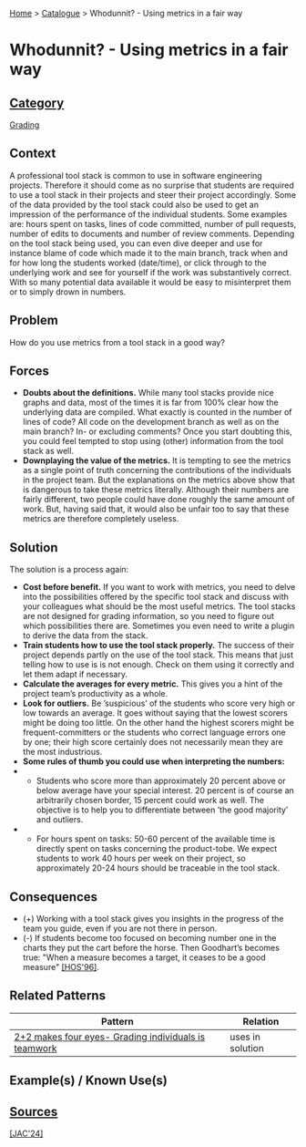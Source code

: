 [Home](../README.md) > [Catalogue](../Patterns_catalogue.md) >  Whodunnit? - Using metrics in a fair way

#  Whodunnit? - Using metrics in a fair way

## [Category](categories/categories.md)

[Grading](categories/Grading.md)

## Context

A professional tool stack is common to use in software engineering projects. Therefore it should come as no surprise that students are required to use a tool stack in their projects and steer their project accordingly. Some of the data provided by the tool stack could also be used to get an impression of the performance of the individual students. Some examples are: hours spent on tasks, lines of code committed, number of pull requests, number of edits to documents and number of review comments. Depending on the tool stack being used, you can even dive deeper and use for instance blame of code which made it to the main branch, track when and for how long the students worked (date/time), or click through to the underlying work and see for yourself if the work was substantively correct. With so many potential data available it would be easy to misinterpret them or to simply drown in numbers.

## Problem

How do you use metrics from a tool stack in a good way?

## Forces

 - **Doubts about the definitions.** While many tool stacks provide nice graphs and data, most of the times it is far from 100% clear how the underlying data are compiled. What exactly is counted in the number of lines of code? All code on the development branch as well as on the main branch? In- or excluding comments? Once you start doubting this, you could feel tempted to stop using (other) information from the tool stack as well.
 - **Downplaying the value of the metrics.** It is tempting to see the metrics as a single point of truth concerning the contributions of the individuals in the project team. But the explanations on the metrics above show that is dangerous to take these metrics literally. Although their numbers are fairly different, two people could have done roughly the same amount of work. But, having said that, it would also be unfair too to say that these metrics are therefore completely useless.

## Solution

The solution is a process again:
 - **Cost before benefit.** If you want to work with metrics, you need to delve into the possibilities offered by the specific tool stack and discuss with your colleagues what should be the most useful metrics. The tool stacks are not designed for grading information, so you need to figure out which possibilities there are. Sometimes you even need to write a plugin to derive the data from the stack.
 - **Train students how to use the tool stack properly.** The success of their project depends partly on the use of the tool stack. This means that just telling how to use is is not enough. Check on them using it correctly and let them adapt if necessary.
 - **Calculate the averages for every metric.** This gives you a hint of the project team’s productivity as a whole.
 - **Look for outliers.** Be ’suspicious’ of the students who score very high or low towards an average. It goes without saying that the lowest scorers might be doing too little. On the other hand the highest scorers might be frequent-committers or the students who correct language errors one by one; their high score certainly does not necessarily mean they are the most industrious.
 - **Some rules of thumb you could use when interpreting
the numbers:**
  - - Students who score more than approximately 20 percent above or below average have your special interest. 20 percent is of course an arbitrarily chosen border, 15 percent could work as well. The objective is to help you to differentiate between ’the good majority’ and outliers.
  - - For hours spent on tasks: 50-60 percent of the available time is directly spent on tasks concerning the product-tobe. We expect students to work 40 hours per week on their project, so approximately 20-24 hours should be traceable in the tool stack.

## Consequences

 - (+) Working with a tool stack gives you insights in the progress of the team you guide, even if you are not there in person.
 - (-) If students become too focused on becoming number one
in the charts they put the cart before the horse. Then Goodhart’s becomes true: "When a measure becomes a target, it
ceases to be a good measure" [[HOS'96]](../References.md).

## Related Patterns

|Pattern|Relation|
|--|--|
|[2+2 makes four eyes- Grading individuals is teamwork](2_2_makes_four_eyes.md)|uses in solution|

## Example(s) / Known Use(s)

## [Sources](../References.md)

[[JAC'24]](publications/jac24/jac24.md)

